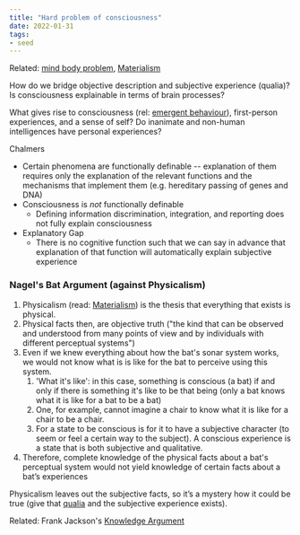 ```yaml
---
title: "Hard problem of consciousness"
date: 2022-01-31
tags:
- seed
---
```


Related: [mind body problem](thoughts/mind%20body%20problem.md), [Materialism](thoughts/Materialism.md)

How do we bridge objective description and subjective experience (qualia)? Is consciousness explainable in terms of brain processes?

What gives rise to consciousness (rel: [emergent behaviour](thoughts/emergent%20behaviour.md)), first-person experiences, and a sense of self? Do inanimate and non-human intelligences have personal experiences?

Chalmers
- Certain phenomena are functionally definable -- explanation of them requires only the explanation of the relevant functions and the mechanisms that implement them (e.g. hereditary passing of genes and DNA)
- Consciousness is *not* functionally definable
	- Defining information discrimination, integration, and reporting does not fully explain consciousness
- Explanatory Gap
	- There is no cognitive function such that we can say in advance that explanation of that function will automatically explain subjective experience

### Nagel's Bat Argument (against Physicalism)
1. Physicalism (read: [Materialism](thoughts/Materialism.md)) is the thesis that everything that exists is physical. 
2. Physical facts then, are objective truth ("the kind that can be observed and understood from many points of view and by individuals with different perceptual systems")
3. Even if we knew everything about how the bat's sonar system works, we would not know what is is like for the bat to perceive using this system.
	1. 'What it's like': in this case, something is conscious (a bat) if and only if there is something it's like to be that being (only a bat knows what it is like for a bat to be a bat)
	2. One, for example, cannot imagine a chair to know what it is like for a chair to be a chair.
	3. For a state to be conscious is for it to have a subjective character (to seem or feel a certain way to the subject). A conscious experience is a state that is both subjective and qualitative.
4. Therefore, complete knowledge of the physical facts about a bat's  perceptual system would not yield knowledge of certain facts about a  bat’s experiences

Physicalism leaves out the subjective facts, so it’s a mystery how it 
could be true (give that [qualia](thoughts/qualia.md) and the subjective experience exists).

Related: Frank Jackson's [Knowledge Argument](thoughts/Knowledge%20Argument.md)